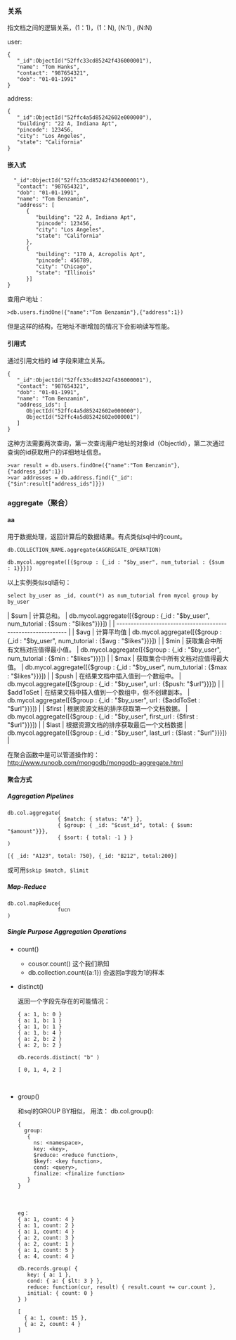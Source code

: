 ### 关系

指文档之间的逻辑关系，(1：1)，(1：N),  (N:1) , (N:N)

user:

```
{
   "_id":ObjectId("52ffc33cd85242f436000001"),
   "name": "Tom Hanks",
   "contact": "987654321",
   "dob": "01-01-1991"
}
```

address:

```
{
   "_id":ObjectId("52ffc4a5d85242602e000000"),
   "building": "22 A, Indiana Apt",
   "pincode": 123456,
   "city": "Los Angeles",
   "state": "California"
} 
```



#### 嵌入式

```
  "_id":ObjectId("52ffc33cd85242f436000001"),
   "contact": "987654321",
   "dob": "01-01-1991",
   "name": "Tom Benzamin",
   "address": [
      {
         "building": "22 A, Indiana Apt",
         "pincode": 123456,
         "city": "Los Angeles",
         "state": "California"
      },
      {
         "building": "170 A, Acropolis Apt",
         "pincode": 456789,
         "city": "Chicago",
         "state": "Illinois"
      }]
} 
```

查用户地址：

```
>db.users.findOne({"name":"Tom Benzamin"},{"address":1})
```

但是这样的结构，在地址不断增加的情况下会影响读写性能。

#### 引用式

通过引用文档的 **id** 字段来建立关系。

```
{
   "_id":ObjectId("52ffc33cd85242f436000001"),
   "contact": "987654321",
   "dob": "01-01-1991",
   "name": "Tom Benzamin",
   "address_ids": [
      ObjectId("52ffc4a5d85242602e000000"),
      ObjectId("52ffc4a5d85242602e000001")
   ]
}
```

这种方法需要两次查询，第一次查询用户地址的对象id（ObjectId），第二次通过查询的id获取用户的详细地址信息。

```
>var result = db.users.findOne({"name":"Tom Benzamin"},{"address_ids":1})
>var addresses = db.address.find({"_id":{"$in":result["address_ids"]}})
```





### aggregate（聚合）

#### aa

用于数据处理，返回计算后的数据结果。有点类似sql中的count。

`db.COLLECTION_NAME.aggregate(AGGREGATE_OPERATION)`



```
db.mycol.aggregate([{$group : {_id : "$by_user", num_tutorial : {$sum : 1}}}])
```

以上实例类似sql语句：

```
select by_user as _id, count(*) as num_tutorial from mycol group by by_user
```

| $sum      | 计算总和。                   | db.mycol.aggregate([{$group : {_id : "$by_user", num_tutorial : {$sum : "$likes"}}}]) |
| ------------------------------------------------------------ |
| $avg      | 计算平均值                   | db.mycol.aggregate([{$group : {_id : "$by_user", num_tutorial : {$avg : "$likes"}}}]) |
| $min      | 获取集合中所有文档对应值得最小值。       | db.mycol.aggregate([{$group : {_id : "$by_user", num_tutorial : {$min : "$likes"}}}]) |
| $max      | 获取集合中所有文档对应值得最大值。       | db.mycol.aggregate([{$group : {_id : "$by_user", num_tutorial : {$max : "$likes"}}}]) |
| $push     | 在结果文档中插入值到一个数组中。        | db.mycol.aggregate([{$group : {_id : "$by_user", url : {$push: "$url"}}}]) |
| $addToSet | 在结果文档中插入值到一个数组中，但不创建副本。 | db.mycol.aggregate([{$group : {_id : "$by_user", url : {$addToSet : "$url"}}}]) |
| $first    | 根据资源文档的排序获取第一个文档数据。     | db.mycol.aggregate([{$group : {_id : "$by_user", first_url : {$first : "$url"}}}]) |
| $last     | 根据资源文档的排序获取最后一个文档数据     | db.mycol.aggregate([{$group : {_id : "$by_user", last_url : {$last : "$url"}}}]) |



在聚合函数中是可以管道操作的：http://www.runoob.com/mongodb/mongodb-aggregate.html



#### 聚合方式

##### Aggregation Pipelines

```
db.col.aggregate(
				{ $match: { status: "A"} },
				{ $group: { _id: "$cust_id", total: { $sum: "$amount"}}},
				{ $sort: { total: -1 } }
)

[{ _id: "A123", total: 750}, {_id: "B212", total:200}]
```

或可用`$skip $match, $limit`





##### Map-Reduce

```
db.col.mapReduce(
				fucn
)
```







##### Single Purpose Aggregation Operations



* count()

  * cousor.count()  这个我们熟知
  * db.collection.count({a:1})  会返回a字段为1的样本

* distinct()

  返回一个字段先存在的可能情况：

  ```
  { a: 1, b: 0 }
  { a: 1, b: 1 }
  { a: 1, b: 1 }
  { a: 1, b: 4 }
  { a: 2, b: 2 }
  { a: 2, b: 2 }

  db.records.distinct( "b" )

  [ 0, 1, 4, 2 ]
  ```

  ​

* group()

  和sql的GROUP BY相似， 用法： db.col.group():

  ```
  {
    group:
     {
       ns: <namespace>,
       key: <key>,
       $reduce: <reduce function>,
       $keyf: <key function>,
       cond: <query>,
       finalize: <finalize function>
     }
  }
  ```

  ​

  ```
  eg：
  { a: 1, count: 4 }
  { a: 1, count: 2 }
  { a: 1, count: 4 }
  { a: 2, count: 3 }
  { a: 2, count: 1 }
  { a: 1, count: 5 }
  { a: 4, count: 4 }

  db.records.group( {
     key: { a: 1 },
     cond: { a: { $lt: 3 } },
     reduce: function(cur, result) { result.count += cur.count },
     initial: { count: 0 }
  } )

  [
    { a: 1, count: 15 },
    { a: 2, count: 4 }
  ]
  ```

  ​

  ​